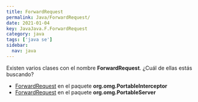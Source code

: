 ```yaml
---
title: ForwardRequest
permalink: Java/ForwardRequest/
date: 2021-01-04
key: JavaJava.F.ForwardRequest
category: java
tags: ['java se']
sidebar: 
  nav: java
---
```


Existen varios clases con el nombre **ForwardRequest**. ¿Cuál de ellas estás buscando?
<ul>
<li><a href="/Java/ForwardRequest-org-omg-PortableInterceptor/">ForwardRequest</a> en el paquete <strong>org.omg.PortableInterceptor</strong></li>
<li><a href="/Java/ForwardRequest-org-omg-PortableServer/">ForwardRequest</a> en el paquete <strong>org.omg.PortableServer</strong></li>
<ul>
